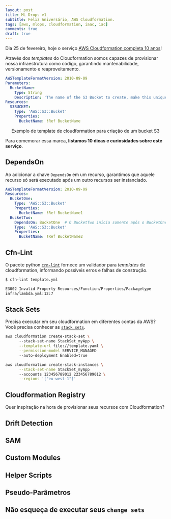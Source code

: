 ```yaml
---
layout: post
title: ML Drops v1
subtitle: Feliz Aniversário, AWS Cloudformation.
tags: [aws, mlops, cloudformation, iaac, iac]
comments: true
draft: true
---
```


Dia 25 de fevereiro, hoje o serviço [AWS Cloudformation completa 10 anos](https://aws.amazon.com/pt/about-aws/whats-new/2011/02/25/introducing-aws-cloudformation/)!

Através dos *templates* do Cloudformation somos capazes de provisionar nossa infraestrutura como código, garantindo mantenabilidade, versionamento e reaproveitamento.

```yaml
AWSTemplateFormatVersion: 2010-09-09
Parameters:
  BucketName:
    Type: String
    Description: 'The name of the S3 Bucket to create, make this unique'
Resources:
  S3BUCKET:
    Type: 'AWS::S3::Bucket'
    Properties:
      BucketName: !Ref BucketName
```
<p style="text-align: center">Exemplo de template de cloudformation para criação de um bucket S3</p>

Para comemorar essa marca, **listamos 10 dicas e curiosidades sobre este serviço**.

## DependsOn

Ao adicionar a chave `DependsOn` em um recurso, garantimos que aquele recurso só será executado após um outro recursos ser instanciado.

```yaml
AWSTemplateFormatVersion: 2010-09-09
Resources:
  BucketOne:
    Type: 'AWS::S3::Bucket'
    Properties:
      BucketName: !Ref BucketName1
  BucketTwo:
    DependsOn: BucketOne  # O BucketTwo inicia somente após o BucketOne 
    Type: 'AWS::S3::Bucket'
    Properties:
      BucketName: !Ref BucketName2
```

## Cfn-Lint

O pacote python [`crn-lint`](https://pypi.org/project/cfn-lint/) fornece um validador para *templates* de cloudformation, informando possíveis erros e falhas de construção.

```sh
$ cfn-lint template.yml

E3002 Invalid Property Resources/Function/Properties/Packagetype
infra/lambda.yml:12:7
```

## Stack Sets

Precisa executar em seu cloudformation em diferentes contas da AWS? Você precisa conhecer as [`stack sets`](https://docs.aws.amazon.com/AWSCloudFormation/latest/UserGuide/stacksets-concepts.html).

```sh
aws cloudformation create-stack-set \ 
      --stack-set-name StackSet_myApp \
      --template-url file://template.yaml \
      --permission-model SERVICE_MANAGED 
      --auto-deployment Enabled=true

aws cloudformation create-stack-instances \
      --stack-set-name StackSet_myApp 
      --accounts 123456789012 223456789012 \
      --regions '["eu-west-1"]'
```

## Cloudformation Registry

Quer inspiração na hora de provisionar seus recursos com Cloudformation? 




## Drift Detection


## SAM


## Custom Modules


## Helper Scripts


## Pseudo-Parâmetros




## Não esqueça de executar seus `change sets`